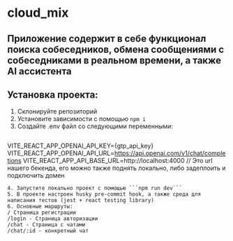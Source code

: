 # cloud_mix

## Приложение содержит в себе функционал поиска собеседников, обмена сообщениями с собеседниками в реальном времени, а также AI ассистента


## Установка проекта:
1. Склонируйте репозиторий
2. Установите зависимости с помощью ```npm i```
3. Создайте .env файл со следующими переменными:
   ```
VITE_REACT_APP_OPENAI_API_KEY={gtp_api_key}
VITE_REACT_APP_OPENAI_API_URL=https://api.openai.com/v1/chat/completions
VITE_REACT_APP_API_BASE_URL=http://localhost:4000  // Это url нашего бекенда, его можно также поднять локально, либо задеплоить и подключить домен
```
4. Запустите локально проект с помощью ```npm run dev```
5. В проекте настроен husky pre-commit hook, а также среда для написания тестов (jest + react testing library)
6. Основные маршруты:
/ Страница регистрации
/login - Страница авторизации
/chat - Страница с чатами
/chat/:id - конкретный чат
